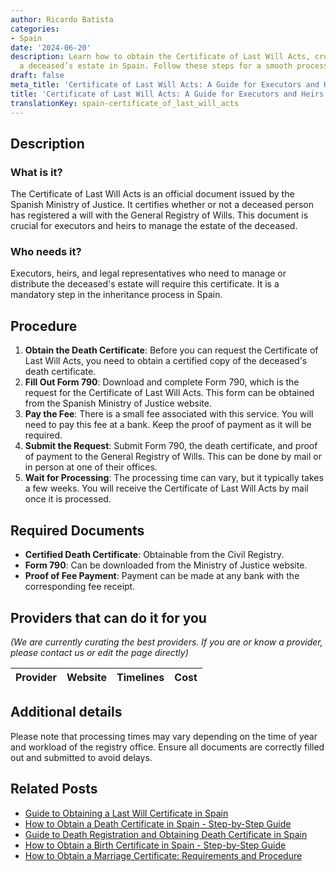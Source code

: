```yaml
---
author: Ricardo Batista
categories:
- Spain
date: '2024-06-20'
description: Learn how to obtain the Certificate of Last Will Acts, crucial for managing
  a deceased’s estate in Spain. Follow these steps for a smooth process.
draft: false
meta_title: 'Certificate of Last Will Acts: A Guide for Executors and Heirs'
title: 'Certificate of Last Will Acts: A Guide for Executors and Heirs'
translationKey: spain-certificate_of_last_will_acts
---
```


## Description
### What is it?
The Certificate of Last Will Acts is an official document issued by the Spanish Ministry of Justice. It certifies whether or not a deceased person has registered a will with the General Registry of Wills. This document is crucial for executors and heirs to manage the estate of the deceased.

### Who needs it?
Executors, heirs, and legal representatives who need to manage or distribute the deceased's estate will require this certificate. It is a mandatory step in the inheritance process in Spain.

## Procedure
1. **Obtain the Death Certificate**: Before you can request the Certificate of Last Will Acts, you need to obtain a certified copy of the deceased's death certificate.
2. **Fill Out Form 790**: Download and complete Form 790, which is the request for the Certificate of Last Will Acts. This form can be obtained from the Spanish Ministry of Justice website.
3. **Pay the Fee**: There is a small fee associated with this service. You will need to pay this fee at a bank. Keep the proof of payment as it will be required.
4. **Submit the Request**: Submit Form 790, the death certificate, and proof of payment to the General Registry of Wills. This can be done by mail or in person at one of their offices.
5. **Wait for Processing**: The processing time can vary, but it typically takes a few weeks. You will receive the Certificate of Last Will Acts by mail once it is processed.

## Required Documents
- **Certified Death Certificate**: Obtainable from the Civil Registry.
- **Form 790**: Can be downloaded from the Ministry of Justice website.
- **Proof of Fee Payment**: Payment can be made at any bank with the corresponding fee receipt.

## Providers that can do it for you
_(We are currently curating the best providers. If you are or know a provider, please contact us or edit the page directly)_

| Provider        |     Website     |     Timelines    |       Cost      |
| :-------------: | :-------------: |  :-------------: | :-------------: |

## Additional details
Please note that processing times may vary depending on the time of year and workload of the registry office. Ensure all documents are correctly filled out and submitted to avoid delays.

## Related Posts

- [Guide to Obtaining a Last Will Certificate in Spain](https://tramitit.com/guides/spain/last_will_certificate_request/)
- [How to Obtain a Death Certificate in Spain - Step-by-Step Guide](https://tramitit.com/guides/spain/death_certificate/)
- [Guide to Death Registration and Obtaining Death Certificate in Spain](https://tramitit.com/guides/spain/death_registration/)
- [How to Obtain a Birth Certificate in Spain - Step-by-Step Guide](https://tramitit.com/guides/spain/birth_certificate/)
- [How to Obtain a Marriage Certificate: Requirements and Procedure](https://tramitit.com/guides/spain/marriage_certificate/)